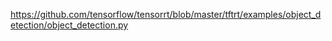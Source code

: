 https://github.com/tensorflow/tensorrt/blob/master/tftrt/examples/object_detection/object_detection.py

